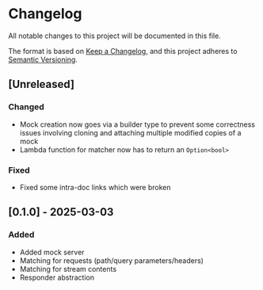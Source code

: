 # Changelog

All notable changes to this project will be documented in this file.

The format is based on [Keep a Changelog](https://keepachangelog.com/en/1.1.0/),
and this project adheres to [Semantic Versioning](https://semver.org/spec/v2.0.0.html).

## [Unreleased]

### Changed
- Mock creation now goes via a builder type to prevent some correctness issues involving cloning and
attaching multiple modified copies of a mock
- Lambda function for matcher now has to return an `Option<bool>`

### Fixed
- Fixed some intra-doc links which were broken

## [0.1.0] - 2025-03-03

### Added
- Added mock server
- Matching for requests (path/query parameters/headers)
- Matching for stream contents
- Responder abstraction
